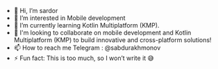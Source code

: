 - 👋 Hi, I’m sardor
- 👀 I’m interested in Mobile development
- 🚀 I’m currently learning Kotlin Multiplatform (KMP). 
- 💞️ I'm looking to collaborate on mobile development and Kotlin Multiplatform (KMP) to build innovative and cross-platform solutions!
- 📫 How to reach me Telegram : @sabdurakhmonov
- ⚡ Fun fact: This is too much, so I won’t write it 😅
